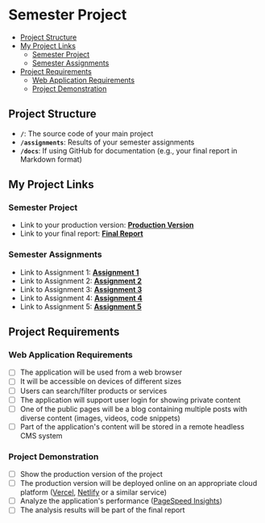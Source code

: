 # Semester Project <!-- omit in toc -->

- [Project Structure](#project-structure)
- [My Project Links](#my-project-links)
  - [Semester Project](#semester-project)
  - [Semester Assignments](#semester-assignments)
- [Project Requirements](#project-requirements)
  - [Web Application Requirements](#web-application-requirements)
  - [Project Demonstration](#project-demonstration)

## Project Structure

- **`/`**: The source code of your main project
- **`/assignments`**: Results of your semester assignments
- **`/docs`**: If using GitHub for documentation (e.g., your final report in Markdown format)

## My Project Links

### Semester Project

- Link to your production version: [**Production Version**](URL_TO_PRODUCTION_VERSION) <!-- Replace with actual URL -->
- Link to your final report: [**Final Report**](URL_TO_FINAL_REPORT) <!-- Replace with actual URL -->

### Semester Assignments

- Link to Assignment 1: [**Assignment 1**](https://github.com/KajoKG/CourtHaven/blob/main/assignments/assignment%201.mp4)
- Link to Assignment 2: [**Assignment 2**](https://github.com/KajoKG/CourtHaven/tree/main/assignments/assignment2)
- Link to Assignment 3: [**Assignment 3**](https://github.com/KajoKG/CourtHaven/tree/main/assignments/assignment3.md)
- Link to Assignment 4: [**Assignment 4**](https://github.com/KajoKG/CourtHaven/tree/main/assignments/assignment4.PNG)
- Link to Assignment 5: [**Assignment 5**](https://github.com/KajoKG/CourtHaven/tree/main/assignments/assignment5.md)




## Project Requirements

### Web Application Requirements

- [ ] The application will be used from a web browser
- [ ] It will be accessible on devices of different sizes
- [ ] Users can search/filter products or services
- [ ] The application will support user login for showing private content
- [ ] One of the public pages will be a blog containing multiple posts with diverse content (images, videos, code snippets)
- [ ] Part of the application's content will be stored in a remote headless CMS system

### Project Demonstration

- [ ] Show the production version of the project
- [ ] The production version will be deployed online on an appropriate cloud platform ([Vercel](https://vercel.com), [Netlify](https://www.netlify.com/) or a similar service)
- [ ] Analyze the application's performance ([PageSpeed Insights](https://pagespeed.web.dev/))
- [ ] The analysis results will be part of the final report
